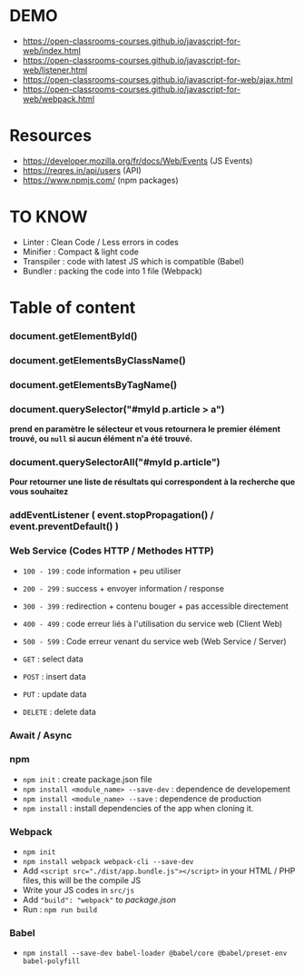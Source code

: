 # DEMO

- https://open-classrooms-courses.github.io/javascript-for-web/index.html
- https://open-classrooms-courses.github.io/javascript-for-web/listener.html
- https://open-classrooms-courses.github.io/javascript-for-web/ajax.html
- https://open-classrooms-courses.github.io/javascript-for-web/webpack.html

# Resources

- https://developer.mozilla.org/fr/docs/Web/Events (JS Events)
- https://reqres.in/api/users (API)
- https://www.npmjs.com/ (npm packages)

# TO KNOW

- Linter : Clean Code / Less errors in codes
- Minifier : Compact & light code
- Transpiler : code with latest JS which is compatible (Babel)
- Bundler : packing the code into 1 file (Webpack)

# Table of content

### document.getElementById()


### document.getElementsByClassName()


### document.getElementsByTagName()


### document.querySelector("#myId p.article > a")

**prend en paramètre le sélecteur et vous retournera le premier élément trouvé, ou  `null`  si aucun élément n'a été trouvé.**


### document.querySelectorAll("#myId p.article")

**Pour retourner une liste de résultats qui correspondent à la recherche que vous souhaitez**


### addEventListener ( event.stopPropagation() / event.preventDefault() )

### Web Service (Codes HTTP / Methodes HTTP)

- `100 - 199` : code information + peu utiliser
- `200 - 299` : success + envoyer information / response
- `300 - 399` : redirection + contenu bouger + pas accessible directement
- `400 - 499` : code erreur liés à l'utilisation du service web (Client Web)
- `500 - 599` : Code erreur venant du service web (Web Service / Server)
 
- `GET` : select data
- `POST` : insert data
- `PUT` : update data
- `DELETE` : delete data

### Await / Async

### npm

- `npm init` : create package.json file
- `npm install <module_name> --save-dev` : dependence de developement
- `npm install <module_name> --save` : dependence de production
- `npm install` : install dependencies of the app when cloning it.

### Webpack

- `npm init`
- `npm install webpack webpack-cli --save-dev`
- Add `<script src="./dist/app.bundle.js"></script>` in your HTML / PHP files, this will be the compile JS
- Write your JS codes in `src/js`
- Add `"build": "webpack"` to *package.json*
- Run : `npm run build`

### Babel

- `npm install --save-dev babel-loader @babel/core @babel/preset-env babel-polyfill`